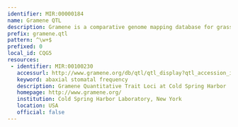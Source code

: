 ```yaml
---
identifier: MIR:00000184
name: Gramene QTL
description: Gramene is a comparative genome mapping database for grasses and crop plants. It combines a semi-automatically generated database of cereal genomic and expressed sequence tag sequences, genetic maps, map relations, quantitative trait loci (QTL), and publications, with a curated database of mutants (genes and alleles), molecular markers, and proteins. This datatype refers to quantitative trait loci identified in Gramene.
prefix: gramene.qtl
pattern: ^\w+$
prefixed: 0
local_id: CQG5
resources:
 - identifier: MIR:00100230
   accessurl: http://www.gramene.org/db/qtl/qtl_display?qtl_accession_id=${lid}
   keyword: abaxial stomatal frequency
   description: Gramene Quantitative Trait Loci at Cold Spring Harbor
   homepage: http://www.gramene.org/
   institution: Cold Spring Harbor Laboratory, New York
   location: USA
   official: false
---
```


